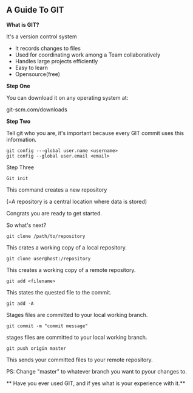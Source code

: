 ## A Guide To GIT

**What is GIT?**

It's a version control system

- It records changes to files
- Used for coordinating work among a Team collaboratively
- Handles large projects efficiently
- Easy to learn
- Opensource(free)

**Step One**

You can download it on any operating system at:

git-scm.com/downloads

**Step Two**

Tell git who you are, it's important because every GIT commit uses this information.

```
git config ---global user.name <username>
git config --global user.email <email>
```

Step Three

```
Git init
```

This command creates a new repository

(=A repository is a central location where data is stored)

Congrats you are ready to get started.

So what's next?

```
git clone /path/to/repository
```

This crates a working copy of a local repository.

```
git clone user@host:/repository
```

This creates a working copy of a remote repository.

```
git add <filename>
```

This states the quested file to the commit.

```
git add -A
```

Stages files are committed to your local working branch.

```
git commit -m "commit message"
```

stages files are committed to your local working branch.

```
git push origin master
```

This sends your committed files to your remote repository.

PS: Change "master" to whatever branch you want to pyour changes to.

**
Have you ever used GIT, and if yes what is your experience with it.**